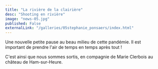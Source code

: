 ```yaml
---
title: "La rivière de la clairière"
desc: "Shooting en rivière"
image: "news-05.jpg"
published: False
externalLink: "/galleries/05stephanie_ponsaers/index.html"
---
```

Une nouvelle petite pause au beau milieu de cette pandémie. Il est important de prendre l'air de temps en temps après tout !

C'est ainsi que nous sommes sortis, en compagnie de Marie Clerbois au château de Ham-sur-Heure.

